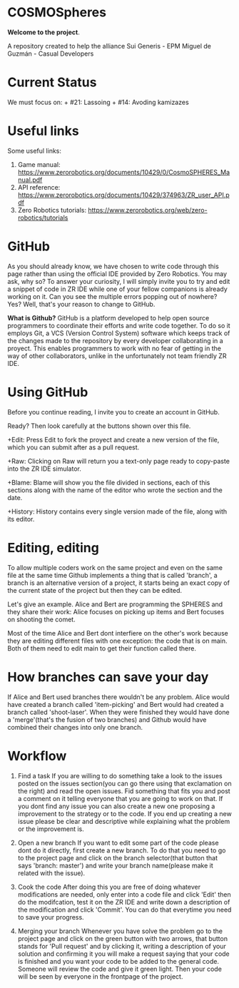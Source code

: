 COSMOSpheres
============

<b>Welcome to the project</b>.

A repository created to help the alliance Sui Generis - EPM Miguel de Guzmán - Casual Developers

Current Status
==============

We must focus on:
	+ #21: Lassoing
	+ #14: Avoding kamizazes

Useful links
============

Some useful links:
  
  1. Game manual: https://www.zerorobotics.org/documents/10429/0/CosmoSPHERES_Manual.pdf
  2. API reference: https://www.zerorobotics.org/documents/10429/374963/ZR_user_API.pdf
  3. Zero Robotics tutorials: https://www.zerorobotics.org/web/zero-robotics/tutorials

GitHub
======
As you should already know, we have chosen to write code through this page rather than using the official 
IDE provided by Zero Robotics. You may ask, why so? To answer your curiosity, I will simply invite you to 
try and edit a snippet of code in ZR IDE while one of your fellow companions is already working on it. Can
you see the multiple errors popping out of nowhere? Yes? Well, that's your reason to change to GitHub.

<b>What is Github?</b>
GitHub is a platform developed to help open source programmers to coordinate their efforts and write code
together. To do so it employs Git, a VCS (Version Control System) software which keeps track of the changes
made to the repository by every developer collaborating in a proyect. This enables programmers to work with 
no fear of getting in the way of other collaborators, unlike in the unfortunately not team friendly ZR IDE.

Using GitHub
============
Before you continue reading, I invite you to create an account in GitHub.

Ready? Then look carefully at the buttons shown over this file.

  +Edit: Press Edit to fork the proyect and create a new version of the file, which you can submit after as a 
  pull request.

  +Raw: Clicking on Raw will return you a text-only page ready to copy-paste into the ZR IDE simulator.

  +Blame: Blame will show you the file divided in sections, each of this sections along with the name of 
  the editor who wrote the section and the date.

  +History: History contains every single version made of the file, along with its editor.

Editing, editing
================

To allow multiple coders work on the same project and even on the same file
at the same time Github implements a thing that is called 'branch', a
branch is an alternative version of a project, it starts being an exact copy
of the current state of the project but then they can be edited.

Let's give an example.
Alice and Bert are programming the SPHERES and they share their work:
Alice focuses on picking up items and Bert focuses on shooting the comet.

Most of the time Alice and Bert dont interfiere on the other's work
because they are editing different files with one exception: the code
that is on main. Both of them need to edit main to get their function called there.

How branches can save your day
==============================

If Alice and Bert used branches there wouldn't be any problem.
Alice would have created a branch called 'item-picking' and
Bert would had created a branch called 'shoot-laser'.
When they were finished they would have done a 'merge'(that's the fusion of two branches)
and Github would have combined their changes into only one branch.

Workflow
========

1. Find a task
If you are willing to do something take a look to the issues posted on the issues section(you can go there
using that exclamation on the right) and read the open issues. Fid something that fits you and post a comment on
it telling everyone that you are going to work on that. If you dont find any issue you can also create a new one
proposing a improvement to the strategy or to the code. If you end up creating a new issue please be clear and
descriptive while explaining what the problem or the improvement is.

2. Open a new branch
If you want to edit some part of the code please dont do it directly, first create a new branch. To do that you
need to go to the project page and click on the branch selector(that button that says 'branch: master') and write
your branch name(please make it related with the issue). 

3. Cook the code
After doing this you are free of doing whatever modifications
are needed, only enter into a code file and click 'Edit' then do the modifcation, test it on the ZR IDE and write
down a description of the modification and click 'Commit'. You can do that everytime you need to save your progress.

4. Merging your branch
Whenever you have solve the problem go to the project page and click on the green button with two arrows, that button
stands for 'Pull request' and by clicking it, writing a description of your solution and confirming it you will
make a request saying that your code is finished and you want your code to be added to the general code. Someone will
review the code and give it green light. Then your code will be seen by everyone in the frontpage of the project.

